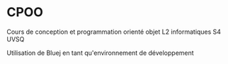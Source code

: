 # CPOO

Cours de conception et programmation orienté objet L2 informatiques S4 UVSQ

Utilisation de Bluej en tant qu'environnement de développement
